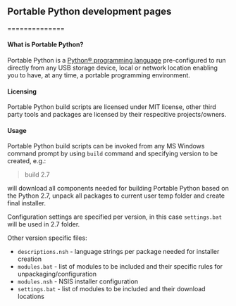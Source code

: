## Portable Python development pages
==============

#### What is Portable Python?
Portable Python is a [Python® programming language](http://Python.org/ "Python® programming language") pre-configured to run directly from any USB storage device, local or network location enabling you to have, at any time, a portable programming environment. 

#### Licensing
Portable Python build scripts are licensed under MIT license, other third party tools and packages are licensed by their respecitive projects/owners.

#### Usage
Portable Python build scripts can be invoked from any MS Windows command prompt by using `build` command and specifying version to be created, e.g.:

> build 2.7 

will download all components needed for building Portable Python based on the Python 2.7, unpack all packages to current user temp folder and create final installer.

Configuration settings are specified per version, in this case `settings.bat` will be used in 2.7 folder.

Other version specific files:
 * `descriptions.nsh` - language strings per package needed for installer creation
 * `modules.bat` - list of modules to be included and their specific rules for unpackaging/configuration
 * `modules.nsh` - NSIS installer configuration
 * `settings.bat` - list of modules to be included and their download locations



